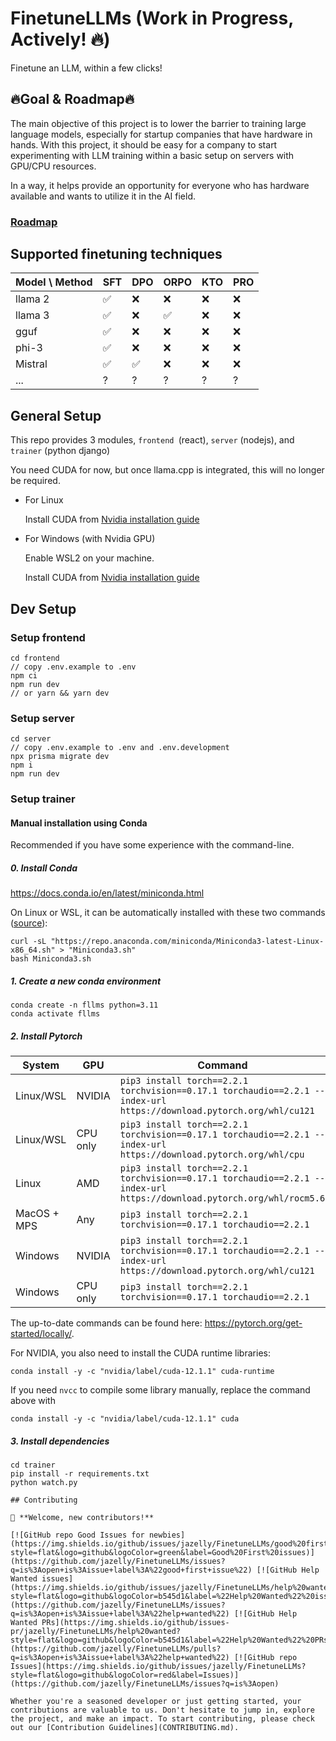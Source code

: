 # FinetuneLLMs (Work in Progress, Actively! 🔥)

Finetune an LLM, within a few clicks!

## 🔥Goal & Roadmap🔥

The main objective of this project is to lower the barrier to training large language models, especially for startup companies that have hardware in hands. With this project, it should be easy for a company to start experimenting with LLM training within a basic setup on servers with GPU/CPU resources.

In a way, it helps provide an opportunity for everyone who has hardware available and wants to utilize it in the AI field.

### [Roadmap](https://github.com/users/jazelly/projects/1/views/1)

## Supported finetuning techniques

| Model \ Method | SFT | DPO | ORPO | KTO | PRO |
| -------------- | --- | --- | ---- | --- | --- |
| llama 2        | ✅  | ❌  | ❌   | ❌  | ❌  |
| llama 3        | ✅  | ❌  | ✅   | ❌  | ❌  |
| gguf           | ✅  | ❌  | ❌   | ❌  | ❌  |
| phi-3          | ✅  | ❌  | ❌   | ❌  | ❌  |
| Mistral        | ✅  | ✅  | ❌   | ❌  | ❌  |
| ...            | ?   | ?   | ?    | ?   | ?   |

## General Setup

This repo provides 3 modules, `frontend `(react), `server` (nodejs), and `trainer` (python django)

You need CUDA for now, but once llama.cpp is integrated, this will no longer be required.

- For Linux

  Install CUDA from [Nvidia installation guide](https://docs.nvidia.com/cuda/cuda-installation-guide-linux/)

- For Windows (with Nvidia GPU)

  Enable WSL2 on your machine.

  Install CUDA from [Nvidia installation guide](https://docs.nvidia.com/cuda/cuda-installation-guide-linux/)

## Dev Setup

### Setup frontend

```
cd frontend
// copy .env.example to .env
npm ci
npm run dev
// or yarn && yarn dev
```

### Setup server

```
cd server
// copy .env.example to .env and .env.development
npx prisma migrate dev
npm i
npm run dev
```

### Setup trainer

#### Manual installation using Conda

Recommended if you have some experience with the command-line.

##### 0. Install Conda

https://docs.conda.io/en/latest/miniconda.html

On Linux or WSL, it can be automatically installed with these two commands ([source](https://educe-ubc.github.io/conda.html)):

```
curl -sL "https://repo.anaconda.com/miniconda/Miniconda3-latest-Linux-x86_64.sh" > "Miniconda3.sh"
bash Miniconda3.sh
```

##### 1. Create a new conda environment

```
conda create -n fllms python=3.11
conda activate fllms
```

##### 2. Install Pytorch

| System | GPU | Command |
|--------|---------|---------|
| Linux/WSL | NVIDIA | `pip3 install torch==2.2.1 torchvision==0.17.1 torchaudio==2.2.1 --index-url https://download.pytorch.org/whl/cu121` |
| Linux/WSL | CPU only | `pip3 install torch==2.2.1 torchvision==0.17.1 torchaudio==2.2.1 --index-url https://download.pytorch.org/whl/cpu` |
| Linux | AMD | `pip3 install torch==2.2.1 torchvision==0.17.1 torchaudio==2.2.1 --index-url https://download.pytorch.org/whl/rocm5.6` |
| MacOS + MPS | Any | `pip3 install torch==2.2.1 torchvision==0.17.1 torchaudio==2.2.1` |
| Windows | NVIDIA | `pip3 install torch==2.2.1 torchvision==0.17.1 torchaudio==2.2.1 --index-url https://download.pytorch.org/whl/cu121` |
| Windows | CPU only | `pip3 install torch==2.2.1 torchvision==0.17.1 torchaudio==2.2.1` |

The up-to-date commands can be found here: https://pytorch.org/get-started/locally/.

For NVIDIA, you also need to install the CUDA runtime libraries:

```
conda install -y -c "nvidia/label/cuda-12.1.1" cuda-runtime
```

If you need `nvcc` to compile some library manually, replace the command above with

```
conda install -y -c "nvidia/label/cuda-12.1.1" cuda
```

##### 3. Install dependencies
```
cd trainer
pip install -r requirements.txt
python watch.py

## Contributing

👋 **Welcome, new contributors!**

[![GitHub repo Good Issues for newbies](https://img.shields.io/github/issues/jazelly/FinetuneLLMs/good%20first%20issue?style=flat&logo=github&logoColor=green&label=Good%20First%20issues)](https://github.com/jazelly/FinetuneLLMs/issues?q=is%3Aopen+is%3Aissue+label%3A%22good+first+issue%22) [![GitHub Help Wanted issues](https://img.shields.io/github/issues/jazelly/FinetuneLLMs/help%20wanted?style=flat&logo=github&logoColor=b545d1&label=%22Help%20Wanted%22%20issues)](https://github.com/jazelly/FinetuneLLMs/issues?q=is%3Aopen+is%3Aissue+label%3A%22help+wanted%22) [![GitHub Help Wanted PRs](https://img.shields.io/github/issues-pr/jazelly/FinetuneLLMs/help%20wanted?style=flat&logo=github&logoColor=b545d1&label=%22Help%20Wanted%22%20PRs)](https://github.com/jazelly/FinetuneLLMs/pulls?q=is%3Aopen+is%3Aissue+label%3A%22help+wanted%22) [![GitHub repo Issues](https://img.shields.io/github/issues/jazelly/FinetuneLLMs?style=flat&logo=github&logoColor=red&label=Issues)](https://github.com/jazelly/FinetuneLLMs/issues?q=is%3Aopen)

Whether you're a seasoned developer or just getting started, your contributions are valuable to us. Don't hesitate to jump in, explore the project, and make an impact. To start contributing, please check out our [Contribution Guidelines](CONTRIBUTING.md). 
```
